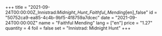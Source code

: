 +++
title = "2021-09-24T00:00:00Z_Innistrad:_Midnight_Hunt_Faithful_Mending_[en]_false"
id = "50752ca9-ea85-4c4b-9bf5-4f8759a7dcec"
date = "2021-09-24T00:00:00Z"
name = "Faithful Mending"
lang = ["en"]
price = "1.27"
quantity = 4
foil = false
set = "Innistrad: Midnight Hunt"
+++
